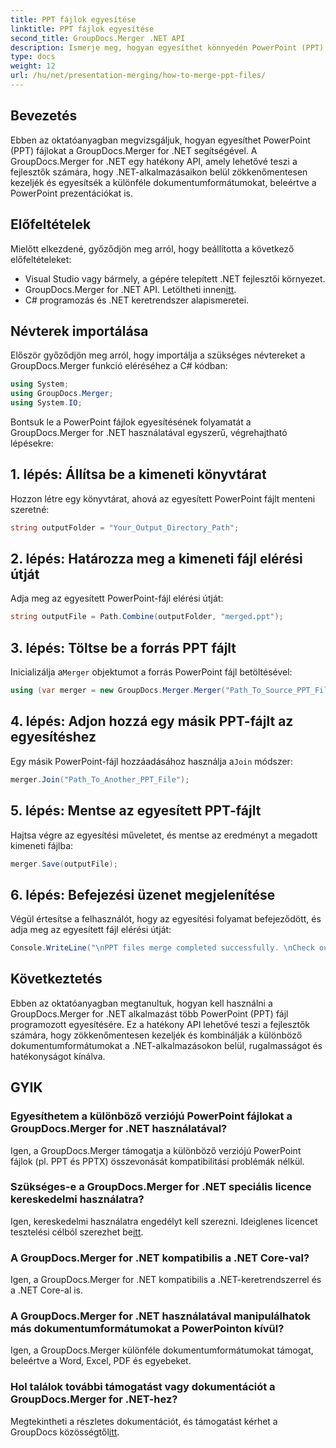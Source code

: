 ```yaml
---
title: PPT fájlok egyesítése
linktitle: PPT fájlok egyesítése
second_title: GroupDocs.Merger .NET API
description: Ismerje meg, hogyan egyesíthet könnyedén PowerPoint (PPT) fájlokat a GroupDocs.Merger for .NET segítségével. Bővítse .NET-alkalmazásait ezzel a hatékony API-val.
type: docs
weight: 12
url: /hu/net/presentation-merging/how-to-merge-ppt-files/
---
```

## Bevezetés
Ebben az oktatóanyagban megvizsgáljuk, hogyan egyesíthet PowerPoint (PPT) fájlokat a GroupDocs.Merger for .NET segítségével. A GroupDocs.Merger for .NET egy hatékony API, amely lehetővé teszi a fejlesztők számára, hogy .NET-alkalmazásaikon belül zökkenőmentesen kezeljék és egyesítsék a különféle dokumentumformátumokat, beleértve a PowerPoint prezentációkat is.
## Előfeltételek
Mielőtt elkezdené, győződjön meg arról, hogy beállította a következő előfeltételeket:
- Visual Studio vagy bármely, a gépére telepített .NET fejlesztői környezet.
-  GroupDocs.Merger for .NET API. Letöltheti innen[itt](https://releases.groupdocs.com/merger/net/).
- C# programozás és .NET keretrendszer alapismeretei.

## Névterek importálása
Először győződjön meg arról, hogy importálja a szükséges névtereket a GroupDocs.Merger funkció eléréséhez a C# kódban:
```csharp
using System; 
using GroupDocs.Merger;
using System.IO;
```

Bontsuk le a PowerPoint fájlok egyesítésének folyamatát a GroupDocs.Merger for .NET használatával egyszerű, végrehajtható lépésekre:
## 1. lépés: Állítsa be a kimeneti könyvtárat
Hozzon létre egy könyvtárat, ahová az egyesített PowerPoint fájlt menteni szeretné:
```csharp
string outputFolder = "Your_Output_Directory_Path";
```
## 2. lépés: Határozza meg a kimeneti fájl elérési útját
Adja meg az egyesített PowerPoint-fájl elérési útját:
```csharp
string outputFile = Path.Combine(outputFolder, "merged.ppt");
```
## 3. lépés: Töltse be a forrás PPT fájlt
 Inicializálja a`Merger` objektumot a forrás PowerPoint fájl betöltésével:
```csharp
using (var merger = new GroupDocs.Merger.Merger("Path_To_Source_PPT_File"))
```
## 4. lépés: Adjon hozzá egy másik PPT-fájlt az egyesítéshez
 Egy másik PowerPoint-fájl hozzáadásához használja a`Join` módszer:
```csharp
merger.Join("Path_To_Another_PPT_File");
```
## 5. lépés: Mentse az egyesített PPT-fájlt
Hajtsa végre az egyesítési műveletet, és mentse az eredményt a megadott kimeneti fájlba:
```csharp
merger.Save(outputFile);
```
## 6. lépés: Befejezési üzenet megjelenítése
Végül értesítse a felhasználót, hogy az egyesítési folyamat befejeződött, és adja meg az egyesített fájl elérési útját:
```csharp
Console.WriteLine("\nPPT files merge completed successfully. \nCheck output in {0}", outputFolder);
```

## Következtetés
Ebben az oktatóanyagban megtanultuk, hogyan kell használni a GroupDocs.Merger for .NET alkalmazást több PowerPoint (PPT) fájl programozott egyesítésére. Ez a hatékony API lehetővé teszi a fejlesztők számára, hogy zökkenőmentesen kezeljék és kombinálják a különböző dokumentumformátumokat a .NET-alkalmazásokon belül, rugalmasságot és hatékonyságot kínálva.

## GYIK
### Egyesíthetem a különböző verziójú PowerPoint fájlokat a GroupDocs.Merger for .NET használatával?
Igen, a GroupDocs.Merger támogatja a különböző verziójú PowerPoint fájlok (pl. PPT és PPTX) összevonását kompatibilitási problémák nélkül.
### Szükséges-e a GroupDocs.Merger for .NET speciális licence kereskedelmi használatra?
 Igen, kereskedelmi használatra engedélyt kell szerezni. Ideiglenes licencet tesztelési célból szerezhet be[itt](https://purchase.groupdocs.com/temporary-license/).
### A GroupDocs.Merger for .NET kompatibilis a .NET Core-val?
Igen, a GroupDocs.Merger for .NET kompatibilis a .NET-keretrendszerrel és a .NET Core-al is.
### A GroupDocs.Merger for .NET használatával manipulálhatok más dokumentumformátumokat a PowerPointon kívül?
Igen, a GroupDocs.Merger különféle dokumentumformátumokat támogat, beleértve a Word, Excel, PDF és egyebeket.
### Hol találok további támogatást vagy dokumentációt a GroupDocs.Merger for .NET-hez?
Megtekintheti a részletes dokumentációt, és támogatást kérhet a GroupDocs közösségtől[itt](https://forum.groupdocs.com/c/merger/32).
